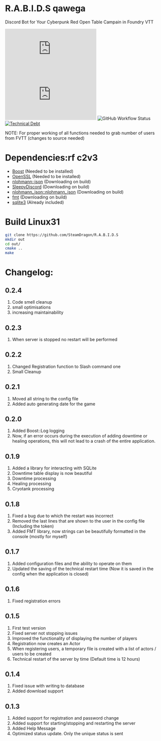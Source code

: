 # R.A.B.I.D.S qawega
Discord Bot for Your Cyberpunk Red Open Table Campain in Foundry VTT

![GitHub commit activity](https://img.shields.io/github/commit-activity/y/SteamDragon/R.A.B.I.D.S)
![GitHub release (latest SemVer including pre-releases)](https://img.shields.io/github/v/release/SteamDragon/R.A.B.I.D.S?include_prereleases)
![GitHub Workflow Status](https://img.shields.io/github/workflow/status/SteamDragon/R.A.B.I.D.S/Release)
[![Technical Debt](https://sonarcloud.io/api/project_badges/measure?project=SteamDragon_rabids&metric=sqale_index)](https://sonarcloud.io/summary/new_code?id=SteamDragon_rabids)

NOTE: For proper working of all functions needed to grab number of users from FVTT (changes to source needed)
# Dependencies:rf c2v3
* [Boost](https://www.boost.org/) (Needed to be installed)
* [OpenSSL](https://www.openssl.org/) (Needed to be installed)
* [nlohmann::json](https://github.com/nlohmann/json) (Downloading on build)
* [SleepyDiscord](https://github.com/yourWaifu/sleepy-discord) (Downloading on build)
* [nlohmann_json::nlohmann_json](https://github.com/nlohmann/json) (Downloading on build)
* [fmt](https://github.com/fmtlib/fmt) (Downloading on build)
* [sqlite3](https://www.sqlite.org/) (Already included)

# Build Linux31 
```sh
git clone https://github.com/SteamDragon/R.A.B.I.D.S
mkdir out
cd out/
cmake ..
make
```

# Changelog:
## 0.2.4

1) Code smell cleanup
2) small optimisations
3) increasing maintainability

## 0.2.3

1. When server is stopped no restart will be performed
   
## 0.2.2

1. Changed Registration function to Slash command one
2. Small Cleanup
   
## 0.2.1

1. Moved all string to the config file
2. Added auto generating date for the game

## 0.2.0

1. Added Boost::Log logging
2. Now, if an error occurs during the execution of adding downtime or healing operations, this will not lead to a crash of the entire application.

## 0.1.9

1. Added a library for interacting with SQLite
2. Downtime table display is now beautiful
3. Downtime processing
4. Healing processing
5. Cryotank processing

## 0.1.8

1. Fixed a bug due to which the restart was incorrect
2. Removed the last lines that are shown to the user in the config file (Including the token)
3. Added FMT library, now strings can be beautifully formatted in the console (mostly for myself)
   
## 0.1.7

1. Added configuration files and the ability to operate on them
2. Updated the saving of the technical restart time (Now it is saved in the config when the application is closed)

## 0.1.6

1. Fixed registration errors
   
## 0.1.5

1. First test version
2. Fixed server not stopping issues
3. Improved the functionality of displaying the number of players
4. Registration now creates an Actor
5. When registering users, a temporary file is created with a list of actors / users to be created
6. Technical restart of the server by time (Default time is 12 hours)

## 0.1.4

1. Fixed issue with writing to database
2. Added download support

## 0.1.3

1. Added support for registration and password change
2. Added support for starting/stopping and restarting the server
3. Added Help Message
4. Optimized status update. Only the unique status is sent
